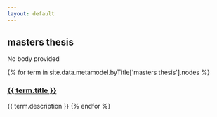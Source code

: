 ```yaml
---
layout: default
---
```

<style>
.initial-content {
  padding-left:5%;
  padding-right:25px;
}
</style>

## masters thesis

No body provided

{% for term in site.data.metamodel.byTitle['masters thesis'].nodes %}
### <a href='/_pages/embed?t={{ term.title }}'>{{ term.title }}</a>

{{ term.description }}
{% endfor %}
